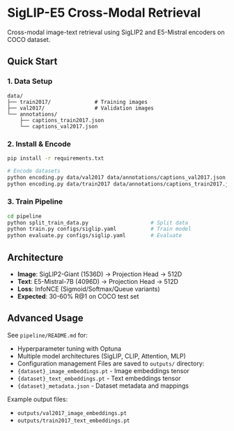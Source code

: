 # SigLIP-E5 Cross-Modal Retrieval

Cross-modal image-text retrieval using SigLIP2 and E5-Mistral encoders on COCO dataset.

## Quick Start

### 1. Data Setup
```
data/
├── train2017/              # Training images
├── val2017/                # Validation images  
└── annotations/
    ├── captions_train2017.json
    └── captions_val2017.json
```

### 2. Install & Encode
```bash
pip install -r requirements.txt

# Encode datasets
python encoding.py data/val2017 data/annotations/captions_val2017.json
python encoding.py data/train2017 data/annotations/captions_train2017.json
```

### 3. Train Pipeline
```bash
cd pipeline
python split_train_data.py                    # Split data
python train.py configs/siglip.yaml           # Train model
python evaluate.py configs/siglip.yaml        # Evaluate
```

## Architecture

- **Image**: SigLIP2-Giant (1536D) → Projection Head → 512D
- **Text**: E5-Mistral-7B (4096D) → Projection Head → 512D  
- **Loss**: InfoNCE (Sigmoid/Softmax/Queue variants)
- **Expected**: 30-60% R@1 on COCO test set

## Advanced Usage

See `pipeline/README.md` for:
- Hyperparameter tuning with Optuna
- Multiple model architectures (SigLIP, CLIP, Attention, MLP)
- Configuration management
Files are saved to `outputs/` directory:
- `{dataset}_image_embeddings.pt` - Image embeddings tensor
- `{dataset}_text_embeddings.pt` - Text embeddings tensor  
- `{dataset}_metadata.json` - Dataset metadata and mappings

Example output files:
- `outputs/val2017_image_embeddings.pt`
- `outputs/train2017_text_embeddings.pt`

